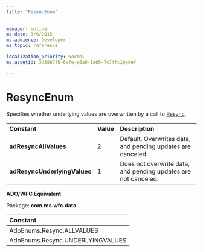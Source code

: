 ```yaml
---
title: "ResyncEnum"
 
 
manager: soliver
ms.date: 3/9/2015
ms.audience: Developer
ms.topic: reference
  
localization_priority: Normal
ms.assetid: 3d38b77b-6afe-e6a0-1a05-7c7ffc19edef

---
```


# ResyncEnum

Specifies whether underlying values are overwritten by a call to [Resync](resync-method-ado.md).
  
|**Constant**|**Value**|**Description**|
|:-----|:-----|:-----|
|**adResyncAllValues** <br/> |2  <br/> |Default. Overwrites data, and pending updates are canceled.  <br/> |
|**adResyncUnderlyingValues** <br/> |1  <br/> |Does not overwrite data, and pending updates are not canceled.  <br/> |
   
 **ADO/WFC Equivalent**
  
Package: **com.ms.wfc.data**
  
|**Constant**|
|:-----|
|AdoEnums.Resync.ALLVALUES  <br/> |
|AdoEnums.Resync.UNDERLYINGVALUES  <br/> |
   

